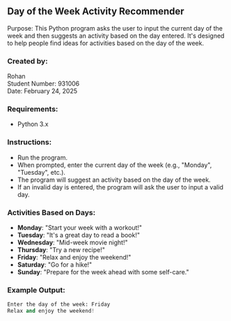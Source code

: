 ## Day of the Week Activity Recommender

 Purpose:
This Python program asks the user to input the current day of the week 
 and then suggests an activity based on the day entered.
 It's designed to help people find ideas for activities based on the day of the week.

### Created by:
 Rohan   
 Student Number: 931006  
 Date: February 24, 2025

### Requirements:
* Python 3.x

### Instructions:
* Run the program.
* When prompted, enter the current day of the week (e.g., "Monday", "Tuesday", etc.).
* The program will suggest an activity based on the day of the week.
* If an invalid day is entered, the program will ask the user to input a valid day.

### Activities Based on Days:
* **Monday**: "Start your week with a workout!"
* **Tuesday**: "It's a great day to read a book!"
* **Wednesday**: "Mid-week movie night!"
* **Thursday**: "Try a new recipe!"
* **Friday**: "Relax and enjoy the weekend!"
* **Saturday**: "Go for a hike!"
* **Sunday**: "Prepare for the week ahead with some self-care."

### Example Output:
```python
Enter the day of the week: Friday
Relax and enjoy the weekend!
